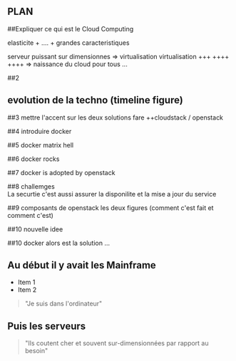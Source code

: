 ## PLAN
##Expliquer ce qui est le Cloud Computing
<!-- .slide: data-background="#ff0000" -->

elasticite + .... + grandes caracteristiques

serveur puissant sur dimensionnes => virtualisation
virtualisation +++ ++++ ++++ => naissance du cloud pour tous ...


##2
## evolution de la techno (timeline figure)


##3
mettre l'accent sur les deux solutions fare
++cloudstack / openstack


##4
introduire docker


##5
docker matrix hell


##6
docker rocks


##7
docker is adopted by openstack


##8
challemges  
La securtie c'est aussi assurer la disponilite et la mise a jour du service


##9 
composants de openstack
les deux figures (comment c'est fait et comment c'est)


##10
nouvelle idee


##10
docker alors est la solution ...


## Au début il y avait les Mainframe
- Item 1 <!-- .element: class="fragment" data-fragment-index="2" -->
- Item 2 <!-- .element: class="fragment" data-fragment-index="1" -->

>"Je suis dans l'ordinateur"


## Puis les serveurs
>"Ils coutent cher et souvent sur-dimensionnées par rapport au besoin"
<!-- .slide: data-background="#ff0000" -->
